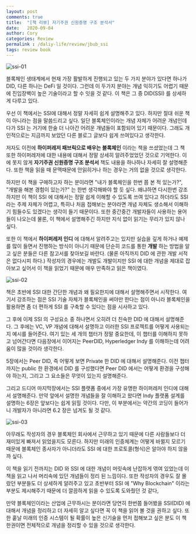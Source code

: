 ```yaml
---
layout: post
comments: true
title:  "[책 리뷰] 자기주권 신원증명 구조 분석서"
date:   2020-09-04
author: Cory
categories: Review
permalink : /daliy-life/review/jbub_ssi
tags: review book
---
```


<img src="https://lh3.googleusercontent.com/pw/ACtC-3ccxONOSky2gFMYWNg1WnohliMMuJ68SFnlKrTvC262azU89-ziZ1ajjty4xstzfpTNE2QQypyz5cH810Uu1868cIk3mNdiXAdXwDkH7Nb_te2F7kYfrUTQnJ0F6Yoe9gH3oGgvxQ2A6YSTx0vEjjoP=w1350-h1798-no?authuser=0" alt="ssi-01">

블록체인 생태계에서 현재 가장 활발하게 진행되고 있는 두 가지 분야가 있다면 하나가 DID, 다른 하나는 DeFi 일 것이다. 그런데 이 두가지 분야는 개념 익히기도 어렵기 때문에 진입장벽이 높은 기술이라고 할 수 잇을 것 같다. 이 책은 그 중 DID(SSI) 를 상세하게 다루고 있다.

우선 이 책에서는 SSI에 대해서 정말 자세히 쉽게 설명해주고 있다. 하지만 절대 쉬운 책이 아니라는 점을 말씀드리고 싶다. 일단 블록체인이라는 개념 자체가 어려운 개념인데다가 SSI 는 거기에 한술 더 나아간 어려운 개념들이 포함되어 있기 때문이다. 그래도 개인적으로는 지금까지 보았던 다른 블로그 글보다 쉽게 쓰여있다고 생각한다.

저자도 이전에 __하이퍼레저 패브릭으로 배우는 블록체인__ 이라는 책을 쓰셨었는데 그 책 또한 하이퍼레저에 대한 내용에 대해서 정말 상세히 알려주었었던 것으로 기억한다. 이에 못지 않게 __자기주권 신원증명 구조 분석서__ 책도 내용을 하나하나 자세히 잘 설명해준다. 또한 책을 읽을 때 문맥때문에 안읽히거나 하는 경우는 거의 없을 것으로 생각한다.

하지만 이 책을 구매하고자 하는 분이라면 "내가 블록체인을 한번 쯤 본 적 있는가?", "개발을 해본 경험이 있는가?" 는 한번 생각해봐야 할 듯 싶다. 왜냐하면 다시한번 강조하지만 이 책이 SSI 에 대해서는 정말 쉽게 이해할 수 있도록 쓰여 있다고 하더라도 SSI 라는 주제 자체가 어렵고, 특히나 처음 접해보는 분야라면 개념 자체도 생소해서 이해하기 힘들수도 있겠다는 생각이 들기 때문이다. 또한 중간중간 개발자들이 사용하는 용어들이 나오는데 물론, 이 책에서 설명해주긴 하지만 지식 없이 읽기는 무리가 있지 않나 싶다.

또한 이 책에서 __하이퍼레저 인디__ 에 대해서 알려주고는 있지만 실습을 깊게 하거나 예제를 많이 들면서 진행하는 방식이 아니기 때문에 단순히 코드를 통한 __개발__ 하는 방법을 알고 싶은 분들은 다른 참고서를 찾아보길 바란다. (물론 아직까지 DID 에 관한 개발 서적은 없다시피 하다.) 작성자의 경우에는 개발도 개발이지만 SSI 에 대한 개념을 제대로 잡아보고 싶어서 이 책을 읽었기 때문에 매우 만족하고 읽은 책이였다.

<img src="https://lh3.googleusercontent.com/pw/ACtC-3dfe6CCDlumkbPuZQWWYBJHjr6BwaMTrGPnASlHk3DbM4GH5vyg2oDv_GlmyH-QsSdMOBuKDvBxrLIKXMLi9OHufPARccz0-dszqP4Aje8iZPJqhTHstZjuvePOCBFsv7_Y2auOYMD5xSH-A5URnDHa=w1680-h1260-no?authuser=0" alt="ssi-02">

책은 초반에 SSI 대한 간단한 개념과 왜 필요한지에 대해서 설명해주면서 시작한다. 여기서 강조하는 점은 SSI 기술 자체가 블록체인을 써야만 한다는 점이 아니라 블록체인을 활용하면 좀 더 편하게 SSI 를 구축할 수 있다는 점을 시사하고 있다.

그 후에 이제 SSI 의 구성요소 중 하나면서 오히려 더 친숙한 DID 에 대해서 설명해준다. 그 후에는 VC, VP 개념에 대해서 설명하고 이러한 SSI 프로젝트를 어떻게 사용되는지 예시를 들어준다. 여기 있는 세 개의 챕터가 정말 중요한데, 이 챕터를 이해하지 못하고 넘어간다면 다음장에서 이어지는 PeerDID, Hyperledger Indy 를 이해하는데 어려움이 많을 것이라 생각한다.

5장에서는 Peer DID, 즉 어떻게 보면 Private 한 DID 에 대해서 설명해준다. 이전 챕터까지는 public 한 환경에서 DID 를 구성했다면 Peer DID 에서는 어떻게 환경을 구성해야 하는지, 그리고 그 요소들은 무엇이 있는지 설명해준다.

그리고 드디어 마지막장에서는 SSI 플랫폼 중에서 가장 유명한 하이퍼레저 인디에 대해서 설명해준다. 만약 앞에서 설명한 개념들을 잘 이해하고 왔다면 Indy 플랫폼 설계를 설명하는 6장은 앞보다는 쉽게 읽힐 것이다. 다만, 이 부분에서는 약간의 코딩이 들어가니 개발자가 아니라면 6.2 장은 넘겨도 될 것 같다.

<img src="https://lh3.googleusercontent.com/pw/ACtC-3cKeIJ8B9FaB59WgDtJK33GLZ5KyNoirY-n7MMcjW1iFfiwS64PaFvhtSrvMTqYwE5FJHJyk4oGC9jNhmVwzqn176FB83fdvNAHLSCp9qrrKYmDE-1PMYM4X9Tifgd3NMg4Np6K8O-hRdQS99Y_PfgI=w1680-h1260-no?authuser=0" alt="ssi-03">

아무래도 작성자의 경우 블록체인 회사에서 근무하고 있기 때문에 다른 사람들보다 더 재미있게 빠져서 읽었을지도 모른다. 하지만 미래의 인증체계는 어떻게 바뀔지 모르기 때문에 블록체인 종사자가 아니더라도 SSI 에 대한 프로토콜(형식)은 알아야 하지 않을까 싶다.

이 책을 읽기 전까지는 DID 와 SSI 에 대한 개념이 머릿속에 난잡하게 엮여 있었는데 이 책을 읽고 나서 머리속에 있던 개념들이 정리 된 느낌이다. 또한 작성자의 경우도 잘 몰랐던 부분들도 더 상세하게 알려주고 있고 초반부터 SSI 에 "Why Blockchain" 이라는 부분도 제시해주기 때문에 더 깔끔하게 읽을 수 있도록 도와줬던 것 같다,

만약 블록체인이라는 산업에 근무하시는 분이라면 당연히 한번쯤 들어봤을 SSI(DID) 에 대해서 개념을 정리하고 더 자세히 알고 싶다면 꼭 이 책을 읽어 볼 것을 권하고 싶다. 또한 훝날 미래의 인증 시스템이 될 확률이 높은 신기술을 먼저 접해보고 싶은 분도 이 책 한권이면 전체적으로 개념을 정리할 수 있을 것으로 생각한다.

